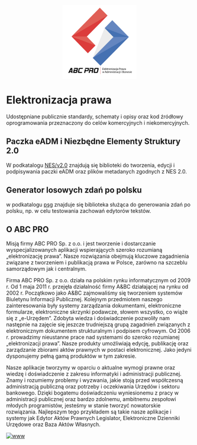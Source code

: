 <img src="images/abcpro-pl.svg" width="200px" style="width: 200px; margin: auto; display:block;"/>

# Elektronizacja prawa
Udostępniane publicznie standardy, schematy i opisy oraz kod źródłowy oprogramowania przeznaczony do celów komercyjnych i niekomercyjnych. 

## Paczka eADM i Niezbędne Elementy Struktury 2.0

W podkatalogu [NES/v2.0](nes/v2.0/README.md) znajdują się biblioteki do tworzenia, edycji i podpisywania paczki eADM oraz plików metadanych zgodnych z NES 2.0.

## Generator losowych zdań po polsku

w podkatalogu [psg](psg/README.md) znajduje się biblioteka służąca do generowania zdań po polsku, np. w celu testowania zachowań edytorów tekstów.
 
## O ABC PRO 

Misją firmy ABC PRO Sp. z o.o. i jest tworzenie i dostarczanie wyspecjalizowanych aplikacji wspierających szeroko rozumianą „elektronizację prawa”. Nasze rozwiązania obejmują kluczowe zagadnienia związane z tworzeniem i publikacją prawa w Polsce, zarówno na szczeblu samorządowym jak i centralnym.

Firma ABC PRO Sp. z o.o. działa na polskim rynku informatycznym od 2009 r. Od 1 maja 2011 r. przejęła działalność firmy A&BC działającej na rynku od 2002 r. Początkowo jako A&BC zajmowaliśmy się tworzeniem systemów Biuletynu Informacji Publicznej. Kolejnym przedmiotem naszego zainteresowania były systemy zarządzania dokumentami, elektroniczne formularze, elektroniczne skrzynki podawcze, słowem wszystko, co wiąże się z „e-Urzędem”. Zdobyta wiedza i doświadczenie pozwoliły nam następnie na zajęcie się jeszcze trudniejszą grupą zagadnień związanych z elektronicznym dokumentem strukturalnym i podpisem cyfrowym. Od 2006 r. prowadzimy nieustanne prace nad systemami do szeroko rozumianej „elektronizacji prawa”. Nasze produkty umożliwiają edycję, publikację oraz zarządzanie zbiorami aktów prawnych w postaci elektronicznej. Jako jedyni dysponujemy pełną gamą produktów w tym zakresie.

Nasze aplikacje tworzymy w oparciu o aktualne wymogi prawne oraz wiedzę i doświadczenie z zakresu informatyki i administracji publicznej. Znamy i rozumiemy problemy i wyzwania, jakie stoją przed współczesną administracją publiczną oraz potrzeby i oczekiwania Urzędów i sektoru bankowego. Dzięki bogatemu doświadczeniu wyniesionemu z pracy w administracji publicznej oraz bardzo zdolnemu, ambitnemu zespołowi młodych programistów, jesteśmy w stanie tworzyć nowatorskie rozwiązania. Najlepszym tego przykładem są takie nasze aplikacje i systemy jak Edytor Aktów Prawnych Legislator, Elektroniczne Dzienniki Urzędowe oraz Baza Aktów Własnych.


<a href="https://www.abcpro.pl"><img alt="www" src="https://img.shields.io/badge/www-abcpro.pl-orange?style=for-the-badge"></a> 

